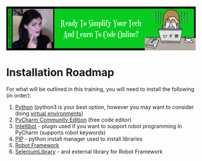 <a href='https://www.learntocodeonline.com/'>![Learn To Code Online By Clicking Here](../Images/learn-to-code-online.png?raw=true "Learn To Code Online")</a>

# Installation Roadmap

For what will be outlined in this training, you will need to install the following (in order):
1. [Python](https://www.python.org/) (python3 is your best option, however you may want to consider doing [virtual environments](https://github.com/ProsperousHeart/cheatsheets/blob/master/Tools/VirtualEnvironments.md))
2. [PyCharm Community Edition](https://www.jetbrains.com/pycharm/) (free code editor)
3. [Intellibot](https://plugins.jetbrains.com/plugin/7386-intellibot) - plugin used if you want to support robot programming in PyCharm (supports robot keywords)
4. [PIP](https://pypi.org/project/pip/) - python install manager used to install libraries
5. [Robot Framework](https://robotframework.org/)
6. [SeleniumLibrary](http://github.com/robotframework/SeleniumLibrary/) - and external library for Robot Framework